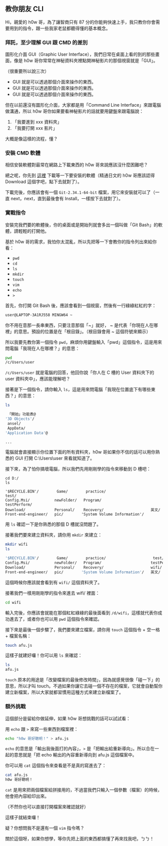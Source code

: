 ## 教你朋友 CLI

Hi，親愛的 h0w 哥，為了讓智商只有 87 分的你能夠快速上手，我只教你你會需要用到的指令，跟一些我家老鼠都聽得懂的基本概念。

### 拜託，至少理解 GUI 跟 CMD 的差別

圖形化介面 GUI（Graphic User Interface），我們日常在桌面上看的到的那些畫面，像是 h0w 哥你常常在神秘資料夾裡點開神秘影片的那個視窗就是「GUI」。

（很重要所以說三次）

- GUI 就是可以透過那個介面來操作的東西。
- GUI 就是可以透過那個介面來操作的東西。
- GUI 就是可以透過那個介面來操作的東西。

但在以前還沒有圖形化介面，大家都是用「Command Line Interface」來跟電腦做溝通，所以 h0w 哥你如果要看神秘影片的話就要用鍵盤來跟電腦說：

1. 「我要進到 xxx 資料夾」
2. 「我要打開 xxx 影片」

大概是像這樣的流程，懂？

### 安裝 CMD 軟體

相信安裝軟體對最常在網路上下載東西的 h0w 哥來說應該沒什麼困難吧？

總之呢，你先到 [這裡](https://gitforwindows.org/) 下載等一下要安裝的軟體（精通日文的 h0w 哥應該認得 Download 這個字吧，點下去就對了）。

下載完後，你應該會有一個 `Git-2.34.1-64-bit` 檔案，用它來安裝就可以了（一直 next，next，直到最後會有 Install，一樣按下去就對了）。

### 實戰指令

安裝完我們要的軟體後，你的桌面或是開始列就會多出一個叫做「Git Bash」的軟體，請輕輕的打開他。

基於 h0w 哥的需求，我怕你太混亂，所以先把等一下會教你的指令列出來給你看：

- `pwd`
- `cd`
- `ls`
- `mkdir`
- `touch`
- `vim`
- `echo`
- `>`

首先，你打開 Git Bash 後，應該會看到一個視窗，然後有一行綠綠紅紅的字：

```bash
user@LAPTOP-3A1RJ558 MINGW64 ~
```

你不用在意那一長串東西，只要注意那個「~」就好， ~ 是代表「你現在人在哪裡」的意思。預設的位置是在「根目錄」。（根目錄會用 ~ 這個符號來顯示）

所以我要先教你第一個指令 `pwd`，麻煩你用鍵盤輸入「pwd」這個指令，這是用來問電腦「我現在人在哪裡？」的意思：

```bash
pwd
/c/Users/user
```

`/c/Users/user` 就是電腦的回答，他回你說「你人在 C 槽的 User 資料夾下的 user 資料夾中」，應該能理解吧？

接著是下一個指令，請你輸入 `ls`，這是用來問電腦「我現在位置底下有哪些東西？」的意思：

```bash
ls

 「開始」功能表@
'3D Objects'/
 ansel/
 AppData/
'Application Data'@

...
```

電腦就會直接顯示你位置下面的所有資料夾，h0w 哥如果你不信的話可以用你熟悉的 GUI 打開 C:\Users\user 來看就知道了。

接下來，為了怕你搞壞電腦，所以我們先用剛剛學的指令來移動到 D 槽吧：

```
cd D:/
ls

'$RECYCLE.BIN'/        Game/        practice/                     test/
Config.Msi/           newFolder/   Program/                      testPerform/
Download/             Personal/    Recovery/                     英文/
Front-end-engineer/   pic/        'System Volume Information'/
```

用 `ls` 確認一下是你熟悉的那個 D 槽就沒問題了。

接著我們要來建立資料夾，請你用 `mkdir` 來建立：

```bash
mkdir wifi
ls

'$RECYCLE.BIN'/        Game/        practice/                     test/
Config.Msi/           newFolder/   Program/                      testPerform/
Download/             Personal/    Recovery/                     wifi/
Front-end-engineer/   pic/        'System Volume Information'/   英文/
```

這個時候你應該就會看到有 `wifi/` 這個資料夾了。

接著我們一樣用剛剛學的指令來進去 wifi/ 裡面：

```bash
cd wifi
```

輸入完後，你應該會就能在那個紅紅綠綠的最後面看到 `/d/wifi`，這樣就代表你成功進去了，或者你也可以用 `pwd` 這個指令來確認。

接下來是最後一個步驟了，我們要來建立檔案，請你用 `touch` 這個指令 + 空一格 + 檔案名稱：

```bash
touch afu.js
```

這樣子就建好囉！你可以用 `ls` 來確認：

```bash
ls
afu.js
```

`touch` 原本的用途是「改變檔案的最後修改時間」，因為就感覺很像「碰一下」的意思，所以才叫 touch。不過如果你讓它去碰一個不存在的檔案，它就會自動幫你建立新檔案，所以大家就都習慣用這種方式來建立新檔案了。

### 額外挑戰

這個部分是留給你做延伸，如果 h0w 哥想挑戰的話可以試試看：

用 `echo` 跟 `>` 來寫一些東西到檔案裡：

```bash
echo "h0w 哥好聰明！" > afu.js
```

`echo` 的意思是「輸出我後面打的內容」，`>` 是「把輸出給重新導向」。所以合在一起的意思就是「把 echo 輸出的內容重新導向到 afu.js 這個檔案中。

你可以用 `cat` 這個指令來查看是不是真的寫進去了：

```bash
cat afu.js
h0w 哥好聰明！
```

`cat` 是用來把兩個檔案給拼接用的，不過當我們只輸入一個參數（檔案）的時候，他會把內容給印出來。

（不然你也可以直接打開檔案來確認就好）

這樣子就結束囉！

疑？你想問我不是還有一個 `vim` 指令嗎？

關於這個呀，如果你想學，等你先把上面的東西都搞懂了再來找我吧，ㄅㄅ！
